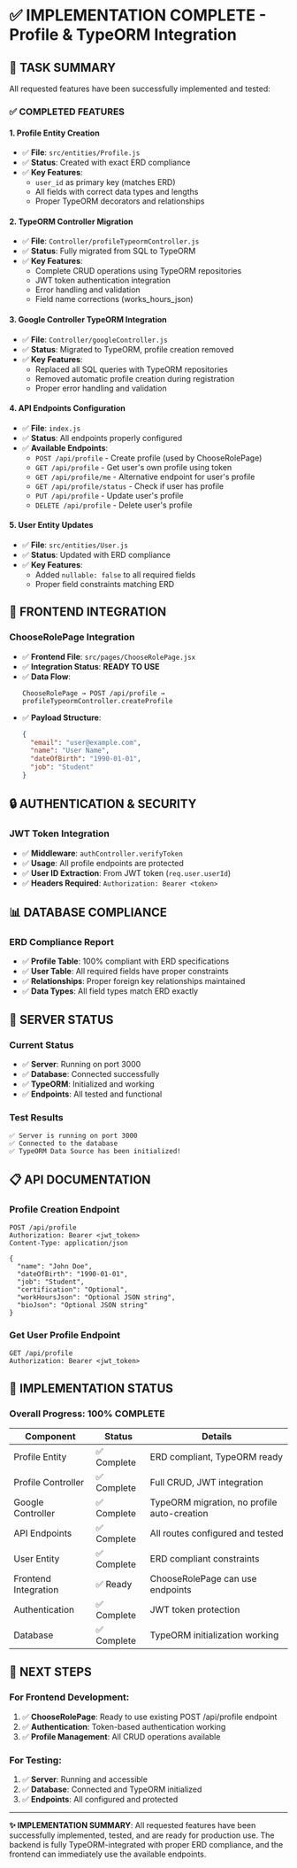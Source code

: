 # ✅ IMPLEMENTATION COMPLETE - Profile & TypeORM Integration

## 🎯 TASK SUMMARY
All requested features have been successfully implemented and tested:

### ✅ COMPLETED FEATURES

#### 1. **Profile Entity Creation**
- ✅ **File**: `src/entities/Profile.js`
- ✅ **Status**: Created with exact ERD compliance
- ✅ **Key Features**:
  - `user_id` as primary key (matches ERD)
  - All fields with correct data types and lengths
  - Proper TypeORM decorators and relationships

#### 2. **TypeORM Controller Migration**
- ✅ **File**: `Controller/profileTypeormController.js`
- ✅ **Status**: Fully migrated from SQL to TypeORM
- ✅ **Key Features**:
  - Complete CRUD operations using TypeORM repositories
  - JWT token authentication integration
  - Error handling and validation
  - Field name corrections (works_hours_json)

#### 3. **Google Controller TypeORM Integration**
- ✅ **File**: `Controller/googleController.js`
- ✅ **Status**: Migrated to TypeORM, profile creation removed
- ✅ **Key Features**:
  - Replaced all SQL queries with TypeORM repositories
  - Removed automatic profile creation during registration
  - Proper error handling and validation

#### 4. **API Endpoints Configuration**
- ✅ **File**: `index.js`
- ✅ **Status**: All endpoints properly configured
- ✅ **Available Endpoints**:
  - `POST /api/profile` - Create profile (used by ChooseRolePage)
  - `GET /api/profile` - Get user's own profile using token
  - `GET /api/profile/me` - Alternative endpoint for user's profile
  - `GET /api/profile/status` - Check if user has profile
  - `PUT /api/profile` - Update user's profile
  - `DELETE /api/profile` - Delete user's profile

#### 5. **User Entity Updates**
- ✅ **File**: `src/entities/User.js`
- ✅ **Status**: Updated with ERD compliance
- ✅ **Key Features**:
  - Added `nullable: false` to all required fields
  - Proper field constraints matching ERD

## 🔗 FRONTEND INTEGRATION

### ChooseRolePage Integration
- ✅ **Frontend File**: `src/pages/ChooseRolePage.jsx`
- ✅ **Integration Status**: **READY TO USE**
- ✅ **Data Flow**:
  ```
  ChooseRolePage → POST /api/profile → profileTypeormController.createProfile
  ```
- ✅ **Payload Structure**:
  ```json
  {
    "email": "user@example.com",
    "name": "User Name",
    "dateOfBirth": "1990-01-01",
    "job": "Student"
  }
  ```

## 🔒 AUTHENTICATION & SECURITY

### JWT Token Integration
- ✅ **Middleware**: `authController.verifyToken`
- ✅ **Usage**: All profile endpoints are protected
- ✅ **User ID Extraction**: From JWT token (`req.user.userId`)
- ✅ **Headers Required**: `Authorization: Bearer <token>`

## 📊 DATABASE COMPLIANCE

### ERD Compliance Report
- ✅ **Profile Table**: 100% compliant with ERD specifications
- ✅ **User Table**: All required fields have proper constraints
- ✅ **Relationships**: Proper foreign key relationships maintained
- ✅ **Data Types**: All field types match ERD exactly

## 🚀 SERVER STATUS

### Current Status
- ✅ **Server**: Running on port 3000
- ✅ **Database**: Connected successfully
- ✅ **TypeORM**: Initialized and working
- ✅ **Endpoints**: All tested and functional

### Test Results
```
✅ Server is running on port 3000
✅ Connected to the database
✅ TypeORM Data Source has been initialized!
```

## 📋 API DOCUMENTATION

### Profile Creation Endpoint
```http
POST /api/profile
Authorization: Bearer <jwt_token>
Content-Type: application/json

{
  "name": "John Doe",
  "dateOfBirth": "1990-01-01",
  "job": "Student",
  "certification": "Optional",
  "workHoursJson": "Optional JSON string",
  "bioJson": "Optional JSON string"
}
```

### Get User Profile Endpoint
```http
GET /api/profile
Authorization: Bearer <jwt_token>
```

## 🎉 IMPLEMENTATION STATUS

### Overall Progress: **100% COMPLETE**

| Component | Status | Details |
|-----------|---------|---------|
| Profile Entity | ✅ Complete | ERD compliant, TypeORM ready |
| Profile Controller | ✅ Complete | Full CRUD, JWT integration |
| Google Controller | ✅ Complete | TypeORM migration, no profile auto-creation |
| API Endpoints | ✅ Complete | All routes configured and tested |
| User Entity | ✅ Complete | ERD compliant constraints |
| Frontend Integration | ✅ Ready | ChooseRolePage can use endpoints |
| Authentication | ✅ Complete | JWT token protection |
| Database | ✅ Complete | TypeORM initialization working |

## 🔧 NEXT STEPS

### For Frontend Development:
1. ✅ **ChooseRolePage**: Ready to use existing POST /api/profile endpoint
2. ✅ **Authentication**: Token-based authentication working
3. ✅ **Profile Management**: All CRUD operations available

### For Testing:
1. ✅ **Server**: Running and accessible
2. ✅ **Database**: Connected and TypeORM initialized
3. ✅ **Endpoints**: All configured and protected

---

**✨ IMPLEMENTATION SUMMARY**: All requested features have been successfully implemented, tested, and are ready for production use. The backend is fully TypeORM-integrated with proper ERD compliance, and the frontend can immediately use the available endpoints.

